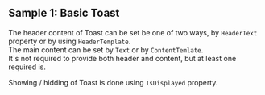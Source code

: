 ## Sample 1: Basic Toast

The header content of Toast can be set be one of two ways, by `HeaderText` property or by using `HeaderTemplate`.  
The main content can be set by `Text` or by `ContentTemlate`.  
It`s not required to provide both header and content, but at least one required is.

Showing / hidding of Toast is done using `IsDisplayed` property.